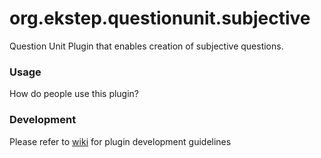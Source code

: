 # org.ekstep.questionunit.subjective

Question Unit Plugin that enables creation of subjective questions.

### Usage

How do people use this plugin?

### Development

Please refer to [wiki](https://github.com/ekstep/Contributed-Plugins/wiki) for plugin development guidelines